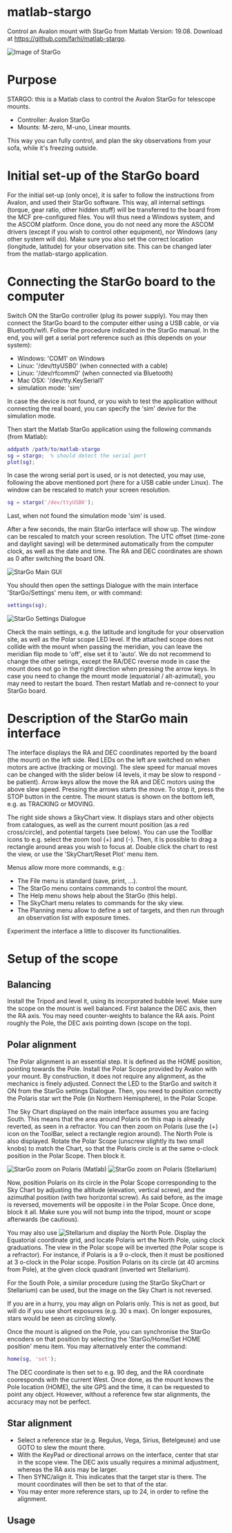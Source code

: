 # matlab-stargo
Control an Avalon mount with StarGo from Matlab
Version: 19.08. Download at https://github.com/farhi/matlab-stargo.

![Image of StarGo](https://github.com/farhi/matlab-stargo/blob/master/@stargo/doc/stargo.jpg)

Purpose
=======

STARGO: this is a Matlab class to control the Avalon StarGo for telescope mounts.
- Controller: Avalon StarGo
- Mounts: M-zero, M-uno, Linear mounts.
   
This way you can fully control, and plan the sky observations from your sofa, while it's freezing outside.

Initial set-up of the StarGo board
===================================

For the initial set-up (only once), it is safer to follow the instructions from Avalon, and used their StarGo software. This way, all internal settings (torque, gear ratio, other hidden stuff) will be transferred to the board from the MCF pre-configured files. You will thus need a Windows system, and the ASCOM platform. Once done, you do not need any more the ASCOM drivers (except if you wish to control other equipment), nor Windows (any other system will do). Make sure you also set the correct location (longitude, latitude) for your observation site. This can be changed later from the matlab-stargo application.

Connecting the StarGo board to the computer
===========================================

Switch ON the StarGo controller (plug its power supply). You may then connect the StarGo board to the computer either using a USB cable, or via Bluetooth/wifi. Follow the procedure indicated in the StarGo manual. In the end, you will get a serial port reference such as (this depends on your system):
- Windows: 'COM1' on Windows
- Linux: '/dev/ttyUSB0' (when connected with a cable)
- Linux: '/dev/rfcomm0' (when connected via Bluetooth)
- Mac OSX: '/dev/tty.KeySerial1'
- simulation mode: 'sim'

In case the device is not found, or you wish to test the application without connecting the real board, you can specify the 'sim' devive for the simulation mode.

Then start the Matlab StarGo application using the following commands (from Matlab):
```matlab
addpath /path/to/matlab-stargo
sg = stargo;  % should detect the serial port
plot(sg);
```

In case the wrong serial port is used, or is not detected, you may use, following the above mentioned port (here for a USB cable under Linux). The window can be rescaled to match your screen resolution.
```matlab
sg = stargo('/dev/ttyUSB0');
```
Last, when not found the simulation mode 'sim' is used.

After a few seconds, the main StarGo interface will show up. The window can be rescaled to match your screen resolution. The UTC offset (time-zone and daylight saving) will be determined automatically from the computer clock, as well as the date and time. The RA and DEC coordinates are shown as 0 after switching the board ON.

![StarGo Main GUI](https://github.com/farhi/matlab-stargo/blob/master/@stargo/doc/StarGo_main_interface.png)

You should then open the settings Dialogue with the main interface 'StarGo/Settings' menu item, or with command:
```matlab
settings(sg); 
```

![StarGo Settings Dialogue](https://github.com/farhi/matlab-stargo/blob/master/@stargo/doc/StarGo_settings.png)

Check the main settings, e.g. the latitude and longitude for your observation site, as well as the Polar scope LED level. If the attached scope does not collide with the mount when passing the meridian, you can leave the meridian flip mode to 'off', else set it to 'auto'. We do not recommend to change the other setings, except the RA/DEC reverse mode in case the mount does not go in the right direction when pressing the arrow keys. In case you need to change the mount mode (equatorial / alt-azimutal), you may need to restart the board. Then restart Matlab and re-connect to your StarGo board.

Description of the StarGo main interface
========================================

The interface displays the RA and DEC coordinates reported by the board (the mount) on the left side. Red LEDs on the left are switched on when motors are active (tracking or moving). The slew speed for manual moves can be changed with the slider below (4 levels, it may be slow to respond - be patient). Arrow keys allow the move the RA and DEC motors using the above slew speed. Pressing the arrows starts the move. To stop it, press the STOP button in the centre. The mount status is shown on the bottom left, e.g. as TRACKING or MOVING.

The right side shows a SkyChart view. It displays stars and other objects from catalogues, as well as the current mount position (as a red cross/circle), and potential targets (see below). You can use the ToolBar icons to e.g. select the zoom tool (+) and (-). Then, it is possible to drag a rectangle around areas you wish to focus at. Double click the chart to rest the view, or use the 'SkyChart/Reset Plot' menu item.

Menus allow more more commands, e.g.:
- The File menu is standard (save, print, ...).
- The StarGo menu contains commands to control the mount.
- The Help menu shows help about the StarGo (this help).
- The SkyChart menu relates to commands for the sky view.
- The Planning menu allow to define a set of targets, and then run through an observation list with exposure times.

Experiment the interface a little to discover its functionalities.

Setup of the scope
==================

Balancing
---------

Install the Tripod and level it, using its incorporated bubble level. Make sure the scope on the mount is well balanced. First balance the DEC axis, then the RA axis. You may need counter-weights to balance the RA axis. Point roughly the Pole, the DEC axis pointing down (scope on the top). 

Polar alignment
---------------

The Polar alignment is an essential step. It is defined as the HOME position, pointing towards the Pole. Install the Polar Scope provided by Avalon with your mount. By construction, it does not require any alignment, as the mechanics is finely adjusted. Connect the LED to the StarGo and switch it ON from the StarGo settings Dialogue. Then, you need to position correctly the Polaris star wrt the Pole (in Northern Hemisphere), in the Polar Scope. 

The Sky Chart displayed on the main interface assumes you are facing South. This means that the area around Polaris on this map is already reverted, as seen in a refractor. You can then zoom on Polaris (use the (+) icon on the ToolBar, select a rectangle region around). The North Pole is also displayed. Rotate the Polar Scope (unscrew slightly its two small knobs) to match the Chart, so that the Polaris circle is at the same o-clock position in the Polar Scope. Then block it.

![StarGo zoom on Polaris (Matlab)](https://github.com/farhi/matlab-stargo/blob/master/@stargo/doc/StarGo_Polaris.png)
![StarGo zoom on Polaris (Stellarium)](https://github.com/farhi/matlab-stargo/blob/master/@stargo/doc/StarGo_Polaris_Stellarium.png)

Now, position Polaris on its circle in the Polar Scope corresponding to the Sky Chart by adjusting the altitude (elevation, vertical screw), and the azimuthal position (with two horizontal screw). As said before, as the image is reversed, movements will be opposite i in the Polar Scope. Once done, block it all. Make sure you will not bump into the tripod, mount or scope afterwards (be cautious).

You may also use ![Stellarium](https://stellarium.org/) and display the North Pole. Display the Equatorial coordinate grid, and locate Polaris wrt the North Pole, using clock graduations. The view in the Polar scope will be inverted (the Polar scope is a refractor). For instance, if Polaris is a 9 o-clock, then it must be positioned at 3 o-clock in the Polar scope. Position Polaris on its circle (at 40 arcmins from Pole), at the given clock quadrant (inverted wrt Stellarium). 

For the South Pole, a similar procedure (using the StarGo SkyChart or Stellarium) can be used, but the image on the Sky Chart is not reversed.

If you are in a hurry, you may align on Polaris only. This is not as good, but will do if you use short exposures (e.g. 30 s max). On longer exposures, stars would be seen as circling slowly.

Once the mount is aligned on the Pole, you can synchronise the StarGo encoders on that position by selecting the 'StarGo/Home/Set HOME position' menu item. 
You may alternatively enter the command:
```matlab
home(sg, 'set');
```

The DEC coordinate is then set to e.g. 90 deg, and the RA coordinate cooresponds with the current West. Once done, as the mount knows the Pole location (HOME), the site GPS and the time, it can be requested to point any object. However, without a reference few star alignments, the accuracy may not be perfect.

Star alignment
--------------

- Select a reference star (e.g. Regulus, Vega, Sirius, Betelgeuse) and use GOTO to slew the mount there.
- With the KeyPad or directional arrows on the interface, center that star in the scope view. The DEC axis usually requires a minimal adjustment, whereas the RA axis may be larger.
- Then SYNC/align it. This indicates that the target star is there. The mount coordinates will then be set to that of the star.
- You may enter more reference stars, up to 24, in order to refine the alignment.

Usage
-----


